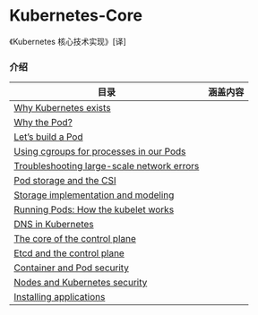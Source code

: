 # Kubernetes-Core

《Kubernetes 核心技术实现》[译]

### 介绍

|   目录   | 涵盖内容  |  
|  ----  | ----  |  
|  [Why Kubernetes exists](Chapter1:Why_Kubernetes_exists.md) |  | 
|  [Why the Pod?](Chapter2:Why_the_Pod?.md) |  | 
|  [Let’s build a Pod](Chapter3:Let’s_build_a_Pod.md) |  | 
|  [Using cgroups for processes in our Pods](Chapter5:CNIs_and_providing_the_Pod_with_a_network.md) |  | 
|  [Troubleshooting  large-scale network errors](Chapter3:Let’s_build_a_Pod.md) |  | 
|  [Pod storage and the CSI](Chapter7:Pod_storage_and_the_CSI.md) |  | 
|  [Storage implementation  and modeling](Chapter8:Storage_implementation_and_modeling) |  | 
|  [Running Pods:  How the kubelet works](Chapter9:Running_Pods_How_the_kubelet_works.md) |  | 
|  [DNS in Kubernetes](Chapter10:DNS_in_Kubernetes.md)|| 
|  [The core  of the control plane](Chapter11:The_core_of_the_control_plane.md)|| 
|  [Etcd and the  control plane](Chapter12:Etcd_and_the_control_plane.md)|| 
|  [Container  and Pod security](Chapter13:Container_and_Pod_security.md)|| 
|  [Nodes and  Kubernetes security](Chapter14:Nodes_and_Kubernetes_security.md)|| 
|  [Installing applications](Chapter15:Installing_applications.md)|| 

